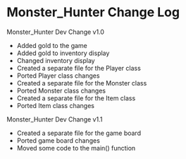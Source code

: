 # Monster_Hunter Change Log

Monster_Hunter Dev Change v1.0 

* Added gold to the game
* Added gold to inventory display
* Changed inventory display
* Created a separate file for the Player class
* Ported Player class changes
* Created a separate file for the Monster class
* Ported Monster class changes
* Created a separate file for the Item class
* Ported Item class changes

Monster_Hunter Dev Change v1.1

* Created a separate file for the game board
* Ported game board changes
* Moved some code to the main() function

